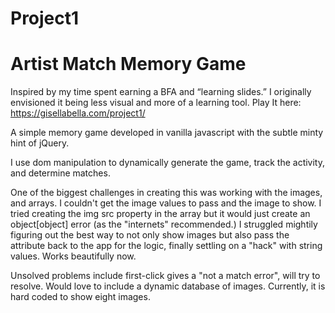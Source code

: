 # Project1

<h1>Artist Match Memory Game</h1>

Inspired by my time spent earning a BFA and “learning slides.” I originally envisioned it being less visual and more of a learning tool. 
Play It here: https://gisellabella.com/project1/


A simple memory game developed in vanilla javascript with the subtle minty hint of jQuery.

I use dom manipulation to dynamically generate the game, track the activity, and determine matches.

One of the biggest challenges in creating this was working with the images, and arrays. I couldn't get the image values to pass and the image to show. I tried creating the img src property in the array but it would just create an object[object] error (as the "internets" recommended.) I struggled mightily figuring out the best way to not only show images but also pass the attribute back to the app for the logic, finally settling on a "hack" with string values. Works beautifully now.

Unsolved problems include first-click gives a "not a match error", will try to resolve.
Would love to include a dynamic database of images. Currently, it is hard coded  to show eight images.


